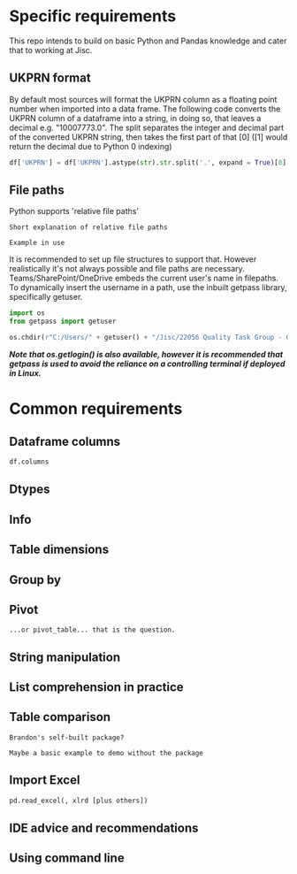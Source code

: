 # Specific requirements
This repo intends to build on basic Python and Pandas knowledge and cater that to working at Jisc.

## UKPRN format
By default most sources will format the UKPRN column as a floating point number when imported into a data frame.
The following code converts the UKPRN column of a dataframe into a string, in doing so, that leaves a decimal e.g. "10007773.0".
The split separates the integer and decimal part of the converted UKPRN string, then takes the first part of that [0] ([1] would return the decimal due to Python 0 indexing)
``` python 
df['UKPRN'] = df['UKPRN'].astype(str).str.split('.', expand = True)[0]
```
## File paths
Python supports 'relative file paths'
```
Short explanation of relative file paths

Example in use
```
It is recommended to set up file structures to support that. However realistically it's not always possible and file paths are necessary.
Teams/SharePoint/OneDrive embeds the current user's name in filepaths.
To dynamically insert the username in a path, use the inbuilt getpass library, specifically getuser. 
``` python
import os
from getpass import getuser

os.chdir(r"C:/Users/" + getuser() + "/Jisc/22056 Quality Task Group - General/DF QA Data Engineering/Code")
```
**_Note that os.getlogin() is also available, however it is recommended that getpass is used to avoid the reliance on a controlling terminal if deployed in Linux._**

# Common requirements
## Dataframe columns
``` python
df.columns
```
## Dtypes

## Info

## Table dimensions

## Group by

## Pivot
```
...or pivot_table... that is the question.
```
## String manipulation

## List comprehension in practice

## Table comparison
```
Brandon's self-built package?

Maybe a basic example to demo without the package
```

## Import Excel
``` python
pd.read_excel(, xlrd [plus others])
```


## IDE advice and recommendations

## Using command line
